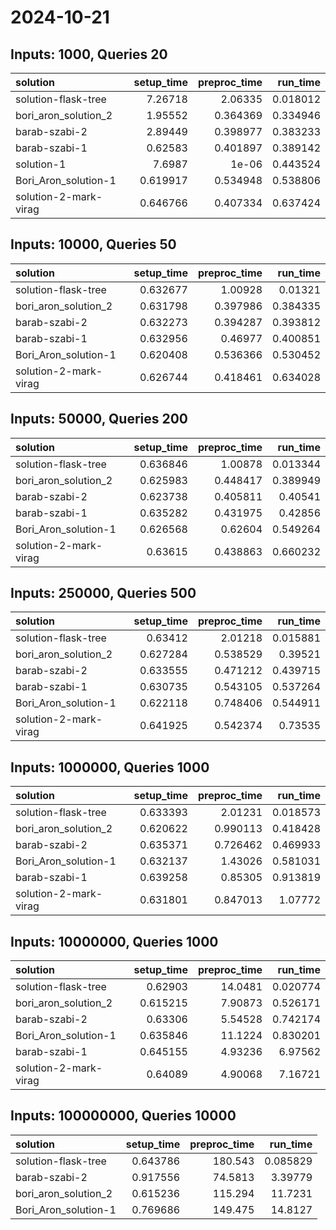# 2024-10-21

## Inputs: 1000, Queries 20

| solution              |   setup_time |   preproc_time |   run_time |
|:----------------------|-------------:|---------------:|-----------:|
| solution-flask-tree   |     7.26718  |       2.06335  |   0.018012 |
| bori_aron_solution_2  |     1.95552  |       0.364369 |   0.334946 |
| barab-szabi-2         |     2.89449  |       0.398977 |   0.383233 |
| barab-szabi-1         |     0.62583  |       0.401897 |   0.389142 |
| solution-1            |     7.6987   |       1e-06    |   0.443524 |
| Bori_Aron_solution-1  |     0.619917 |       0.534948 |   0.538806 |
| solution-2-mark-virag |     0.646766 |       0.407334 |   0.637424 |

## Inputs: 10000, Queries 50

| solution              |   setup_time |   preproc_time |   run_time |
|:----------------------|-------------:|---------------:|-----------:|
| solution-flask-tree   |     0.632677 |       1.00928  |   0.01321  |
| bori_aron_solution_2  |     0.631798 |       0.397986 |   0.384335 |
| barab-szabi-2         |     0.632273 |       0.394287 |   0.393812 |
| barab-szabi-1         |     0.632956 |       0.46977  |   0.400851 |
| Bori_Aron_solution-1  |     0.620408 |       0.536366 |   0.530452 |
| solution-2-mark-virag |     0.626744 |       0.418461 |   0.634028 |

## Inputs: 50000, Queries 200

| solution              |   setup_time |   preproc_time |   run_time |
|:----------------------|-------------:|---------------:|-----------:|
| solution-flask-tree   |     0.636846 |       1.00878  |   0.013344 |
| bori_aron_solution_2  |     0.625983 |       0.448417 |   0.389949 |
| barab-szabi-2         |     0.623738 |       0.405811 |   0.40541  |
| barab-szabi-1         |     0.635282 |       0.431975 |   0.42856  |
| Bori_Aron_solution-1  |     0.626568 |       0.62604  |   0.549264 |
| solution-2-mark-virag |     0.63615  |       0.438863 |   0.660232 |

## Inputs: 250000, Queries 500

| solution              |   setup_time |   preproc_time |   run_time |
|:----------------------|-------------:|---------------:|-----------:|
| solution-flask-tree   |     0.63412  |       2.01218  |   0.015881 |
| bori_aron_solution_2  |     0.627284 |       0.538529 |   0.39521  |
| barab-szabi-2         |     0.633555 |       0.471212 |   0.439715 |
| barab-szabi-1         |     0.630735 |       0.543105 |   0.537264 |
| Bori_Aron_solution-1  |     0.622118 |       0.748406 |   0.544911 |
| solution-2-mark-virag |     0.641925 |       0.542374 |   0.73535  |

## Inputs: 1000000, Queries 1000

| solution              |   setup_time |   preproc_time |   run_time |
|:----------------------|-------------:|---------------:|-----------:|
| solution-flask-tree   |     0.633393 |       2.01231  |   0.018573 |
| bori_aron_solution_2  |     0.620622 |       0.990113 |   0.418428 |
| barab-szabi-2         |     0.635371 |       0.726462 |   0.469933 |
| Bori_Aron_solution-1  |     0.632137 |       1.43026  |   0.581031 |
| barab-szabi-1         |     0.639258 |       0.85305  |   0.913819 |
| solution-2-mark-virag |     0.631801 |       0.847013 |   1.07772  |

## Inputs: 10000000, Queries 1000

| solution              |   setup_time |   preproc_time |   run_time |
|:----------------------|-------------:|---------------:|-----------:|
| solution-flask-tree   |     0.62903  |       14.0481  |   0.020774 |
| bori_aron_solution_2  |     0.615215 |        7.90873 |   0.526171 |
| barab-szabi-2         |     0.63306  |        5.54528 |   0.742174 |
| Bori_Aron_solution-1  |     0.635846 |       11.1224  |   0.830201 |
| barab-szabi-1         |     0.645155 |        4.93236 |   6.97562  |
| solution-2-mark-virag |     0.64089  |        4.90068 |   7.16721  |

## Inputs: 100000000, Queries 10000

| solution             |   setup_time |   preproc_time |   run_time |
|:---------------------|-------------:|---------------:|-----------:|
| solution-flask-tree  |     0.643786 |       180.543  |   0.085829 |
| barab-szabi-2        |     0.917556 |        74.5813 |   3.39779  |
| bori_aron_solution_2 |     0.615236 |       115.294  |  11.7231   |
| Bori_Aron_solution-1 |     0.769686 |       149.475  |  14.8127   |